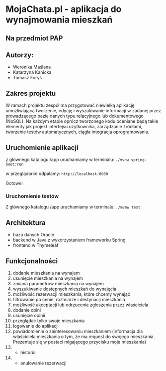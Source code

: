 # MojaChata.pl - aplikacja do wynajmowania mieszkań

## Na przedmiot PAP

## Autorzy:
- Weronika Maślana
- Katarzyna Kanicka
- Tomasz Foryś

## Zakres projektu
W ramach projektu zespół ma przygotować niewielką aplikację umożliwiającą tworzenie, edycję i wyszukiwanie informacji w zadanej przez prowadzącego bazie danych typu relacyjnego lub dokumentowego (NoSQL).
Na każdym etapie oprócz tworzonego kodu oceniane będą takie elementy jak projekt interfejsu użytkownika, zarządzanie źródłami, tworzenie testów automatycznych, ciągła integracja oprogramowania.

## Uruchomienie aplikacji
z głównego katalogu /app uruchamiamy w terminalu:
`./mvnw spring-boot:run`

w przeglądarce odpalamy:
`http://localhost:8080`

Gotowe!

### Uruchomienie testów
Z głównego katalogu /app uruchamiamy w terminalu:
`./mvnw test`

## Architektura
- baza danych Oracle
- backend w Java z wykorzystaniem frameworku Spring
- frontend w Thymeleaf

## Funkcjonalności
1. dodanie mieszkania na wynajem
2. usunięcie mieszkania na wynajem
3. zmiana parametrów mieszkania na wynajem
4. wyszukiwanie dostępnych mieszkań do wynajęcia
5. możliwość rezerwacji mieszkania, które chcemy wynająć
6. filtrowanie po cenie, rozmiarze i destynacji mieszkania
7. możliwość akceptacji lub odrzucenia zgłoszenia przez właściciela
8. dodanie opini
9. usunięcie opinii
10. przeglądać tylko swoje mieszkania
11. logowanie do aplikacji
12. powiadomienie o zainteresowaniu mieszkaniem (informacja dla właściciela mieszkania o tym, że ma request do swojego mieszkania. Prezentuje się w postaci migającego przycisku moje mieszkania)
13. * historia
14. * anulowanie rezerwacji
